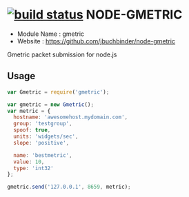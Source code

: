 [![build status](https://secure.travis-ci.org/jbuchbinder/node-gmetric.png)](http://travis-ci.org/jbuchbinder/node-gmetric)
NODE-GMETRIC
============

* Module Name : gmetric
* Website : https://github.com/jbuchbinder/node-gmetric

Gmetric packet submission for node.js

Usage
------

```javascript
var Gmetric = require('gmetric');

var gmetric = new Gmetric();
var metric = {
  hostname: 'awesomehost.mydomain.com',
  group: 'testgroup',
  spoof: true,
  units: 'widgets/sec',
  slope: 'positive',

  name: 'bestmetric',
  value: 10,
  type: 'int32'
};

gmetric.send('127.0.0.1', 8659, metric);
```
